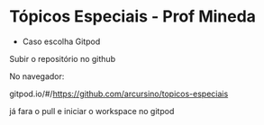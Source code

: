 # Tópicos Especiais - Prof Mineda

- Caso escolha Gitpod

Subir o repositório no github

No navegador:

gitpod.io/#/https://github.com/arcursino/topicos-especiais

já fara o pull e iniciar o workspace no gitpod
